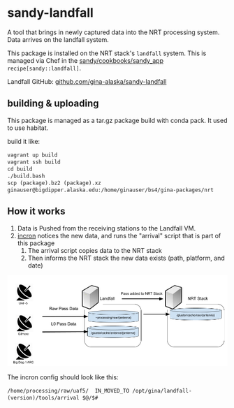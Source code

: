 # sandy-landfall

A tool that brings in newly captured data into the NRT processing system.  Data arrives on the landfall system. 

This package is installed on the NRT stack's `landfall` system.  This is managed via Chef in the [sandy/cookbooks/sandy_app](https://github.alaska.edu/gina-cookbooks/sandy/tree/master/cookbooks/sandy_app) `recipe[sandy::landfall]`.

Landfall GitHub: [github.com/gina-alaska/sandy-landfall](https://github.com/gina-alaska/sandy-landfall) 

## building & uploading

This package is managed as a tar.gz package build with conda pack.  It used to use habitat. 

build it like: 

```
vagrant up build
vagrant ssh build
cd build
./build.bash
scp (package).bz2 (package).xz ginauser@bigdipper.alaska.edu:/home/ginauser/bs4/gina-packages/nrt
```
## How it works

1. Data is Pushed from the receiving stations to the Landfall VM.
2. [incron](https://github.com/ar-/incron) notices the new data, and runs the "arrival" script that is part of this package
   1. The arrival script copies data to the NRT stack
   2. Then informs the NRT stack the new data exists (path, platform, and date)

![alt text](https://github.com/gina-alaska/sandy-landfall/blob/main/images/NRT%20Landfall%20Drawing.png?raw=true)

The incron config should look like this:
```
/home/processing/raw/uaf5/	IN_MOVED_TO	/opt/gina/landfall-(version)/tools/arrival $@/$#
```

